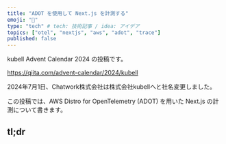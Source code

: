 ```yaml
---
title: "ADOT を使用して Next.js を計測する"
emoji: "📐"
type: "tech" # tech: 技術記事 / idea: アイデア
topics: ["otel", "nextjs", "aws", "adot", "trace"]
published: false
---
```


kubell Advent Calendar 2024 の投稿です。

https://qiita.com/advent-calendar/2024/kubell

2024年7月1日、Chatwork株式会社は株式会社kubellへと社名変更しました。

この投稿では、AWS Distro for OpenTelemetry (ADOT) を用いた Next.js の計測について書きます。

## tl;dr
